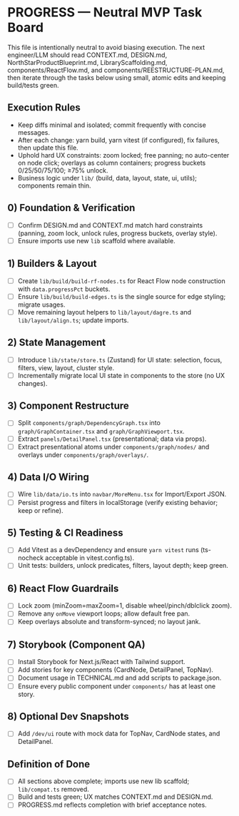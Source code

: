 # PROGRESS — Neutral MVP Task Board

This file is intentionally neutral to avoid biasing execution. The next engineer/LLM should read CONTEXT.md, DESIGN.md, NorthStarProductBlueprint.md, LibraryScaffolding.md, components/ReactFlow.md, and components/REESTRUCTURE-PLAN.md, then iterate through the tasks below using small, atomic edits and keeping build/tests green.

## Execution Rules

- Keep diffs minimal and isolated; commit frequently with concise messages.
- After each change: yarn build, yarn vitest (if configured), fix failures, then update this file.
- Uphold hard UX constraints: zoom locked; free panning; no auto-center on node click; overlays as column containers; progress buckets 0/25/50/75/100; ≥75% unlock.
- Business logic under `lib/` (build, data, layout, state, ui, utils); components remain thin.

## 0) Foundation & Verification

- [ ] Confirm DESIGN.md and CONTEXT.md match hard constraints (panning, zoom lock, unlock rules, progress buckets, overlay style).
- [ ] Ensure imports use new `lib` scaffold where available.

## 1) Builders & Layout

- [ ] Create `lib/build/build-rf-nodes.ts` for React Flow node construction with `data.progressPct` buckets.
- [ ] Ensure `lib/build/build-edges.ts` is the single source for edge styling; migrate usages.
- [ ] Move remaining layout helpers to `lib/layout/dagre.ts` and `lib/layout/align.ts`; update imports.

## 2) State Management

- [ ] Introduce `lib/state/store.ts` (Zustand) for UI state: selection, focus, filters, view, layout, cluster style.
- [ ] Incrementally migrate local UI state in components to the store (no UX changes).

## 3) Component Restructure

- [ ] Split `components/graph/DependencyGraph.tsx` into `graph/GraphContainer.tsx` and `graph/GraphViewport.tsx`.
- [ ] Extract `panels/DetailPanel.tsx` (presentational; data via props).
- [ ] Extract presentational atoms under `components/graph/nodes/` and overlays under `components/graph/overlays/`.

## 4) Data I/O Wiring

- [ ] Wire `lib/data/io.ts` into `navbar/MoreMenu.tsx` for Import/Export JSON.
- [ ] Persist progress and filters in localStorage (verify existing behavior; keep or refine).

## 5) Testing & CI Readiness

- [ ] Add Vitest as a devDependency and ensure `yarn vitest` runs (ts-nocheck acceptable in vitest.config.ts).
- [ ] Unit tests: builders, unlock predicates, filters, layout depth; keep green.

## 6) React Flow Guardrails

- [ ] Lock zoom (minZoom=maxZoom=1, disable wheel/pinch/dblclick zoom).
- [ ] Remove any `onMove` viewport loops; allow default free pan.
- [ ] Keep overlays absolute and transform-synced; no layout jank.

## 7) Storybook (Component QA)

- [ ] Install Storybook for Next.js/React with Tailwind support.
- [ ] Add stories for key components (CardNode, DetailPanel, TopNav).
- [ ] Document usage in TECHNICAL.md and add scripts to package.json.
- [ ] Ensure every public component under `components/` has at least one story.

## 8) Optional Dev Snapshots

- [ ] Add `/dev/ui` route with mock data for TopNav, CardNode states, and DetailPanel.

## Definition of Done

- [ ] All sections above complete; imports use new lib scaffold; `lib/compat.ts` removed.
- [ ] Build and tests green; UX matches CONTEXT.md and DESIGN.md.
- [ ] PROGRESS.md reflects completion with brief acceptance notes.
